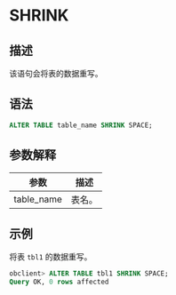 SHRINK 
===========================



描述 
-----------

该语句会将表的数据重写。

语法 
-----------

```sql
ALTER TABLE table_name SHRINK SPACE;
```



参数解释 
-------------



|     参数     | 描述  |
|------------|-----|
| table_name | 表名。 |



示例 
-----------

将表 `tbl1` 的数据重写。

```sql
obclient> ALTER TABLE tbl1 SHRINK SPACE;
Query OK, 0 rows affected
```



